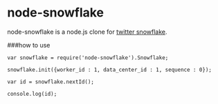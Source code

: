 node-snowflake
==============

node-snowflake is a node.js clone for [twitter snowflake](https://github.com/twitter/snowflake).

###how to use
```
var snowflake = require('node-snowflake').Snowflake;

snowflake.init({worker_id : 1, data_center_id : 1, sequence : 0});

var id = snowflake.nextId();

console.log(id);
```